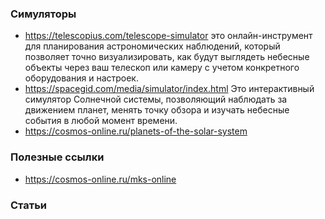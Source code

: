 ### Симуляторы

- https://telescopius.com/telescope-simulator это онлайн-инструмент для планирования астрономических наблюдений, который позволяет точно визуализировать, как будут выглядеть небесные объекты через ваш телескоп или камеру с учетом конкретного оборудования и настроек.
- https://spacegid.com/media/simulator/index.html Это интерактивный симулятор Солнечной системы, позволяющий наблюдать за движением планет, менять точку обзора и изучать небесные события в любой момент времени.
- https://cosmos-online.ru/planets-of-the-solar-system

### Полезные ссылки

- https://cosmos-online.ru/mks-online

### Статьи
